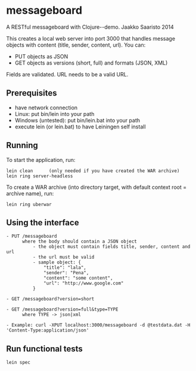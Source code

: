 # messageboard

A RESTful messageboard with Clojure--demo. Jaakko Saaristo 2014

This creates a local web server into port 3000 that handles message objects with content (title, sender, content, url). You can:
- PUT objects as JSON
- GET objects as versions (short, full) and formats (JSON, XML)

Fields are validated. URL needs to be a valid URL.

## Prerequisites

- have network connection
- Linux: put bin/lein into your path
- Windows (untested): put bin/lein.bat into your path
- execute lein (or lein.bat) to have Leiningen self install

## Running

To start the application, run:

    lein clean      (only needed if you have created the WAR archive)
    lein ring server-headless

To create a WAR archive (into directory target, with default context root = archive name), run:

    lein ring uberwar

## Using the interface

    - PUT /messageboard
          where the body should contain a JSON object
              - the object must contain fields title, sender, content and url
              - the url must be valid
              - sample object: {
                  "title": "lala",
                  "sender": "Pena",
                  "content": "some content",
                  "url": "http://www.google.com"
              }

    - GET /messageboard?version=short

    - GET /messageboard?version=full&type=TYPE
          where TYPE -> json|xml

    - Example: curl -XPUT localhost:3000/messageboard -d @testdata.dat -H 'Content-Type:application/json'

## Run functional tests

    lein spec


